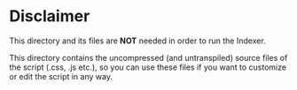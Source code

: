 # Disclaimer

This directory and its files are **NOT** needed in order to run the Indexer.

This directory contains the uncompressed (and untranspiled) source files of the script (.css, .js etc.), so you can use these files if you want to customize or edit the script in any way.